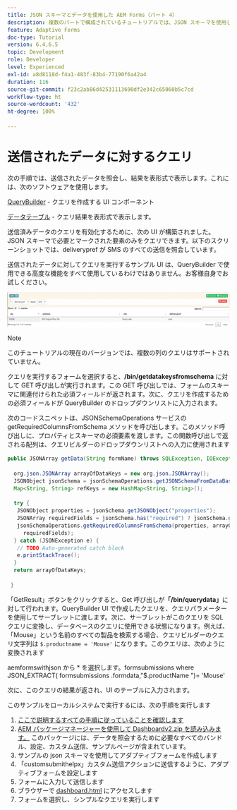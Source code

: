 ```yaml
---
title: JSON スキーマとデータを使用した AEM Forms（パート 4）
description: 複数のパートで構成されているチュートリアルでは、JSON スキーマを使用したアダプティブフォームの作成と、送信されたデータのクエリに関する手順を説明します。
feature: Adaptive Forms
doc-type: Tutorial
version: 6.4,6.5
topic: Development
role: Developer
level: Experienced
exl-id: a8d8118d-f4a1-483f-83b4-77190f6a42a4
duration: 116
source-git-commit: f23c2ab86d42531113690df2e342c65060b5c7cd
workflow-type: ht
source-wordcount: '432'
ht-degree: 100%

---
```


# 送信されたデータに対するクエリ


次の手順では、送信されたデータを照会し、結果を表形式で表示します。これには、次のソフトウェアを使用します。

[QueryBuilder](https://querybuilder.js.org/) - クエリを作成する UI コンポーネント

[データテーブル](https://datatables.net/) - クエリ結果を表形式で表示します。

送信済みデータのクエリを有効化するために、次の UI が構築されました。JSON スキーマで必要とマークされた要素のみをクエリできます。以下のスクリーンショットでは、deliverypref が SMS のすべての送信を照会しています。

送信されたデータに対してクエリを実行するサンプル UI は、QueryBuilder で使用できる高度な機能をすべて使用しているわけではありません。お客様自身でお試しください。

![querybuilder](assets/querybuilderui.gif)

>[!NOTE]
>
>このチュートリアルの現在のバージョンでは、複数の列のクエリはサポートされていません。

クエリを実行するフォームを選択すると、**/bin/getdatakeysfromschema** に対して GET 呼び出しが実行されます。この GET 呼び出しでは、フォームのスキーマに関連付けられた必須フィールドが返されます。次に、クエリを作成するための必須フィールドが QueryBuilder のドロップダウンリストに入力されます。

次のコードスニペットは、JSONSchemaOperations サービスの getRequiredColumnsFromSchema メソッドを呼び出します。このメソッド呼び出しに、プロパティとスキーマの必須要素を渡します。この関数呼び出しで返される配列は、クエリビルダーのドロップダウンリストへの入力に使用されます

```java
public JSONArray getData(String formName) throws SQLException, IOException {

  org.json.JSONArray arrayOfDataKeys = new org.json.JSONArray();
  JSONObject jsonSchema = jsonSchemaOperations.getJSONSchemaFromDataBase(formName);
  Map<String, String> refKeys = new HashMap<String, String>();

  try {
   JSONObject properties = jsonSchema.getJSONObject("properties");
   JSONArray requiredFields = jsonSchema.has("required") ? jsonSchema.getJSONArray("required") : null;
   jsonSchemaOperations.getRequiredColumnsFromSchema(properties, arrayOfDataKeys, "", jsonSchema, refKeys,
     requiredFields);
  } catch (JSONException e) {
   // TODO Auto-generated catch block
   e.printStackTrace();
  }
  return arrayOfDataKeys;

 }
```

「GetResult」ボタンをクリックすると、Get 呼び出しが&#x200B;**「/bin/querydata」**&#x200B;に対して行われます。QueryBuilder UI で作成したクエリを、クエリパラメーターを使用してサーブレットに渡します。次に、サーブレットがこのクエリを SQL クエリに変換し、データベースのクエリに使用できる状態になります。例えば、「Mouse」という名前のすべての製品を検索する場合、クエリビルダーのクエリ文字列は `$.productname = 'Mouse'` になります。このクエリは、次のように変換されます

aemformswithjson から &#42; を選択します。formsubmissions  where JSON_EXTRACT(  formsubmissions .formdata,&quot;$.productName &quot;)= &#39;Mouse&#39;

次に、このクエリの結果が返され、UI のテーブルに入力されます。

このサンプルをローカルシステムで実行するには、次の手順を実行します

1. [ここで説明するすべての手順に従っていることを確認します](part2.md)
1. [AEM パッケージマネージャーを使用して Dashboardv2.zip を読み込みます。](assets/dashboardv2.zip) このパッケージには、データを照会するために必要なすべてのバンドル、設定、カスタム送信、サンプルページが含まれています。
1. サンプルの json スキーマを使用してアダプティブフォームを作成します
1. 「customsubmithelpx」カスタム送信アクションに送信するように、アダプティブフォームを設定します
1. フォームに入力して送信します
1. ブラウザーで [dashboard.html](http://localhost:4502/content/AemForms/dashboard.html) にアクセスします
1. フォームを選択し、シンプルなクエリを実行します
